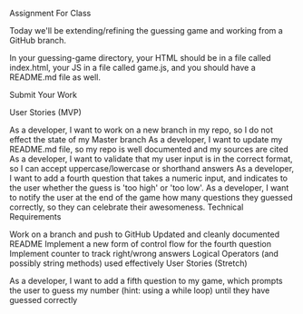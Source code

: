 Assignment For Class

Today we'll be extending/refining the guessing game and working from a GitHub branch.

In your guessing-game directory, your HTML should be in a file called index.html, your JS in a file called game.js, and you should have a README.md file as well.

Submit Your Work

User Stories (MVP)

As a developer, I want to work on a new branch in my repo, so I do not effect the state of my Master branch
As a developer, I want to update my README.md file, so my repo is well documented and my sources are cited
As a developer, I want to validate that my user input is in the correct format, so I can accept uppercase/lowercase or shorthand answers
As a developer, I want to add a fourth question that takes a numeric input, and indicates to the user whether the guess is 'too high' or 'too low'.
As a developer, I want to notify the user at the end of the game how many questions they guessed correctly, so they can celebrate their awesomeness.
Technical Requirements

Work on a branch and push to GitHub
Updated and cleanly documented README
Implement a new form of control flow for the fourth question
Implement counter to track right/wrong answers
Logical Operators (and possibly string methods) used effectively
User Stories (Stretch)

As a developer, I want to add a fifth question to my game, which prompts the user to guess my number (hint: using a while loop) until they have guessed correctly

